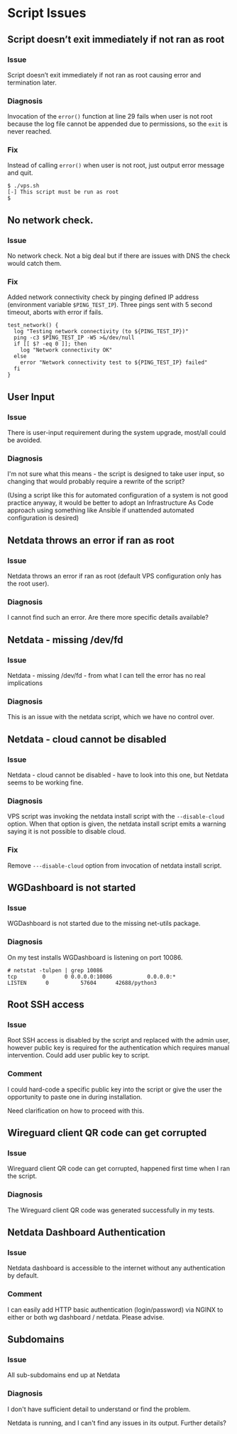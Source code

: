 # Script Issues


## Script doesn’t exit immediately if not ran as root

### Issue

Script doesn’t exit immediately if not ran as root causing error and termination later.

### Diagnosis

Invocation of the `error()` function at line 29 fails when user is not
root because the log file cannot be appended due to permissions, so the
`exit` is never reached.

### Fix

Instead of calling `error()` when user is not root, just output error
message and quit.

```shell
$ ./vps.sh 
[-] This script must be run as root
$
```

## No network check.

### Issue

No network check. Not a big deal but if there are issues with DNS the check would catch them.

### Fix

Added network connectivity check by pinging defined IP address (environment
variable `$PING_TEST_IP`).  Three pings sent with 5 second timeout, aborts
with error if fails.

```shell
test_network() {
  log "Testing network connectivity (to ${PING_TEST_IP})"
  ping -c3 $PING_TEST_IP -W5 >&/dev/null
  if [[ $? -eq 0 ]]; then
    log "Network connectivity OK"
  else
    error "Network connectivity test to ${PING_TEST_IP} failed"
  fi
}
```

## User Input

### Issue

There is user-input requirement during the system upgrade, most/all could be avoided.

### Diagnosis

I'm not sure what this means - the script is designed to take user input,
so changing that would probably require a rewrite of the script?

(Using a script like this for automated configuration of a system is
not good practice anyway, it would be better to adopt an Infrastructure
As Code approach using something like Ansible if unattended automated
configuration is desired)

## Netdata throws an error if ran as root

### Issue

Netdata throws an error if ran as root (default VPS configuration only has the root user).

### Diagnosis

I cannot find such an error.  Are there more specific details available?

## Netdata - missing /dev/fd

### Issue

Netdata - missing /dev/fd - from what I can tell the error has no real implications

### Diagnosis

This is an issue with the netdata script, which we have no control over.

## Netdata - cloud cannot be disabled 

### Issue

Netdata - cloud cannot be disabled - have to look into this one, but Netdata seems to be working fine.

### Diagnosis

VPS script was invoking the netdata install script with the `--disable-cloud`
option. When that option is given, the netdata install script emits a warning
saying it is not possible to disable cloud.

### Fix

Remove `---disable-cloud` option from invocation of netdata install script.

## WGDashboard is not started

### Issue

WGDashboard is not started due to the missing net-utils package.

### Diagnosis

On my test installs WGDashboard is listening on port 10086.

```shell
# netstat -tulpen | grep 10086
tcp        0      0 0.0.0.0:10086           0.0.0.0:*               LISTEN      0          57604      42688/python3       
```

## Root SSH access

### Issue

Root SSH access is disabled by the script and replaced with the admin user, however public key is required for the authentication which requires manual intervention. Could add user public key to script.

### Comment

I could hard-code a specific public key into the script or give the user
the opportunity to paste one in during installation.

Need clarification on how to proceed with this.

## Wireguard client QR code can get corrupted 

### Issue

Wireguard client QR code can get corrupted, happened first time when I ran the script.

### Diagnosis

The Wireguard client QR code was generated successfully in my tests.

## Netdata Dashboard Authentication 

### Issue

Netdata dashboard is accessible to the internet without any authentication by default.

### Comment

I can easily add HTTP basic authentication (login/password) via NGINX to either or
both wg dashboard / netdata.  Please advise.

## Subdomains

### Issue

All sub-subdomains end up at Netdata

### Diagnosis

I don't have sufficient detail to understand or find the problem.

Netdata is running, and I can't find any issues in its output.  Further details?
